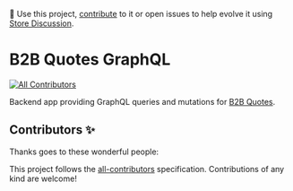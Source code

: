 📢 Use this project, [contribute](https://github.com/vtex-apps/b2b-quotes-graphql) to it or open issues to help evolve it using [Store Discussion](https://github.com/vtex-apps/store-discussion).

# B2B Quotes GraphQL

<!-- ALL-CONTRIBUTORS-BADGE:START - Do not remove or modify this section -->

[![All Contributors](https://img.shields.io/badge/all_contributors-0-orange.svg?style=flat-square)](#contributors-)

<!-- ALL-CONTRIBUTORS-BADGE:END -->

Backend app providing GraphQL queries and mutations for [B2B Quotes](https://github.com/vtex-apps/b2b-quotes).

<!-- DOCS-IGNORE:start -->

## Contributors ✨

Thanks goes to these wonderful people:

<!-- ALL-CONTRIBUTORS-LIST:START - Do not remove or modify this section -->
<!-- prettier-ignore-start -->
<!-- markdownlint-disable -->
<!-- markdownlint-enable -->
<!-- prettier-ignore-end -->

<!-- ALL-CONTRIBUTORS-LIST:END -->

This project follows the [all-contributors](https://github.com/all-contributors/all-contributors) specification. Contributions of any kind are welcome!

<!-- DOCS-IGNORE:end -->
